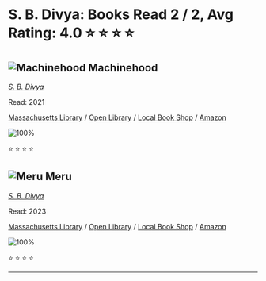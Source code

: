 # S. B. Divya:  Books Read 2 / 2, Avg Rating: 4.0 :star: :star: :star: :star:

## ![Machinehood](https://covers.openlibrary.org/b/isbn/9781982148065-M.jpg) Machinehood
*[S. B. Divya](../authors/SBDivya)*

Read: 2021

[Massachusetts Library](https://library.minlib.net/search/i=9781982148065) / [Open Library](https://openlibrary.org/isbn/9781982148065) / [Local Book Shop](https://bookshop.org/book/9781982148065) / [Amazon](https://amazon.com/dp/1982148063)

![100%](https://geps.dev/progress/100) 

:star: :star: :star: :star:

## ![Meru](https://covers.openlibrary.org/b/isbn/9781662505096-M.jpg) Meru
*[S. B. Divya](../authors/SBDivya)*

Read: 2023

[Massachusetts Library](https://library.minlib.net/search/i=9781662505096) / [Open Library](https://openlibrary.org/isbn/9781662505096) / [Local Book Shop](https://bookshop.org/book/9781662505096) / [Amazon](https://amazon.com/dp/1662505094)

![100%](https://geps.dev/progress/100) 

:star: :star: :star: :star:

---
